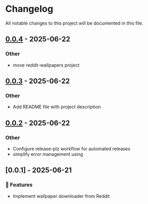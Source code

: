 # Changelog

All notable changes to this project will be documented in this file.

## [0.0.4](https://github.com/mufasa71/my-rustlets/compare/reddit-wallpapers-v0.0.3...reddit-wallpapers-v0.0.4) - 2025-06-22

### Other

- move reddit-wallpapers project

## [0.0.3](https://github.com/mufasa71/reddit-wallpapers/compare/v0.0.2...v0.0.3) - 2025-06-22

### Other

- Add README file with project description

## [0.0.2](https://github.com/mufasa71/reddit-wallpapers/compare/v0.0.1...v0.0.2) - 2025-06-22

### Other

- Configure release-plz workflow for automated releases
- simplify error management using

## [0.0.1] - 2025-06-21

### 🚀 Features

- Implement wallpaper downloader from Reddit

<!-- generated by git-cliff -->
